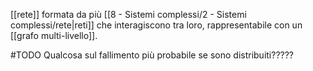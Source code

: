 [[rete]] formata da più [[8 - Sistemi complessi/2 - Sistemi complessi/rete|reti]] che interagiscono tra loro, rappresentabile con un [[grafo multi-livello]].

#TODO Qualcosa sul fallimento più probabile se sono distribuiti?????